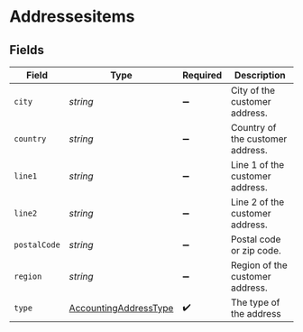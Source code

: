 # Addressesitems


## Fields

| Field                                                                 | Type                                                                  | Required                                                              | Description                                                           |
| --------------------------------------------------------------------- | --------------------------------------------------------------------- | --------------------------------------------------------------------- | --------------------------------------------------------------------- |
| `city`                                                                | *string*                                                              | :heavy_minus_sign:                                                    | City of the customer address.                                         |
| `country`                                                             | *string*                                                              | :heavy_minus_sign:                                                    | Country of the customer address.                                      |
| `line1`                                                               | *string*                                                              | :heavy_minus_sign:                                                    | Line 1 of the customer address.                                       |
| `line2`                                                               | *string*                                                              | :heavy_minus_sign:                                                    | Line 2 of the customer address.                                       |
| `postalCode`                                                          | *string*                                                              | :heavy_minus_sign:                                                    | Postal code or zip code.                                              |
| `region`                                                              | *string*                                                              | :heavy_minus_sign:                                                    | Region of the customer address.                                       |
| `type`                                                                | [AccountingAddressType](../../models/shared/AccountingAddressType.md) | :heavy_check_mark:                                                    | The type of the address                                               |